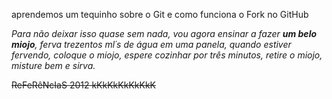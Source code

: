 aprendemos um tequinho sobre o Git e como funciona o Fork no GitHub

*Para não deixar isso quase sem nada, vou agora ensinar a fazer **um belo miojo**, ferva trezentos ml´s de água em uma panela, quando estiver fervendo, coloque o miojo, espere cozinhar por três minutos, retire o miojo, misture bem e sirva.*

~~ReFeRêNcIaS 2012 kKkKkKkKkKkK~~
